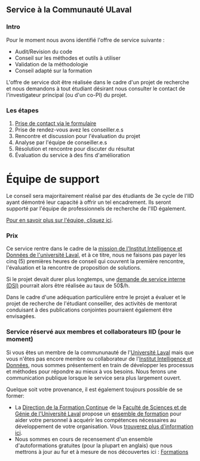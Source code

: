 ## Service à la Communauté ULaval

### Intro

Pour le moment nous avons identifié l'offre de service suivante : 
* Audit/Revision du code
* Conseil sur les méthodes et outils à utiliser
* Validation de la méthodologie 
* Conseil adapté sur la formation

L'offre de service doit être réalisée dans le cadre d'un projet de recherche et nous demandons à tout étudiant désirant nous consulter le contact de l'investigateur principal (ou d'un co-PI) du projet. 

### Les étapes 

1. [Prise de contact via le formulaire](https://forms.office.com/r/jhLM8nwZu8)
2. Prise de rendez-vous avez les conseiller.e.s
3. Rencontre et discussion pour l'évaluation du projet
4. Analyse par l'équipe de conseiller.e.s
5. Résolution et rencontre pour discuter du résultat
6. Évaluation du service à des fins d'amélioration

# Équipe de support

Le conseil sera majoritairement réalisé par des étudiants de 3e cycle de l'IID ayant démontré leur capacité à offrir un tel encadrement. Ils seront supporté par l'équipe de professionnels de recherche de l'IID également. 

[Pour en savoir plus sur l'équipe, cliquez ici](./team.md).

### Prix

Ce service rentre dans le cadre de la [mission de l'Institut Intelligence et Données de l'université Laval](https://iid.ulaval.ca/a-propos/#Missions-et-objectifs), et à ce titre, nous ne faisons pas payer les cinq (5) premières heures de conseil qui couvrent la première rencontre, l'évaluation et la rencontre de proposition de solutions. 

Si le projet devait durer plus longtemps, une [demande de service interne (DSI)](./dsi.md) pourrait alors être réalisée au taux de 50$/h.

Dans le cadre d'une adéquation particulière entre le projet a évaluer et le projet de recherche de l'étudiant conseiller, des activités de mentorat conduisant à des publications conjointes pourraient également être envisagées.

### Service réservé aux membres et collaborateurs IID (pour le moment)

Si vous êtes un membre de la commununauté de l'[Université Laval](https://www.ulaval.ca) mais que vous n'êtes pas encore membre ou collaborateur de l'[Institut Intelligence et Données](https://iid.ulaval.ca), nous sommes présentement en train de développer les processus et méthodes pour répondre au mieux à vos besoins. Nous ferons une communication publique lorsque le service sera plus largement ouvert.

Quelque soit votre provenance, il est également toujours possible de se former:
* La [Direction de la Formation Continue]() de la [Faculté de Sciences et de Génie de l'Université Laval]() propose un [ensemble de formation]() pour aider votre personnel à acquérir les compétences nécessaires au développement de votre organisation. Vous [trouverez plus d'information ici]().
* Nous sommes en cours de recensement d'un ensemble d'autoformations gratuites (pour la plupart en anglais) que nous mettrons à jour au fur et à mesure de nos découvertes ici : [Formations](./pages/formations.md)
